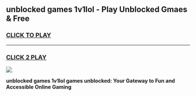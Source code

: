 
## unblocked games 1v1lol - Play Unblocked Gmaes & Free
<h3>
<a href="https://news.freeplayer.one?title=unblocked_games_1v1lol&ref=23F">CLICK TO PLAY</a></h3>
<hr>

<h3>
<a href="https://news.freeplayer.one?title=unblocked_games_1v1lol&ref=23F">CLICK 2 PLAY</a>
  
</h3>

<a href="https://news.freeplayer.one?title=unblocked_games_1v1lol&ref=23F/"><img src="https://clearcache.store/games.png"></a>


**unblocked games 1v1lol games unblocked: Your Gateway to Fun and Accessible Online Gaming**
